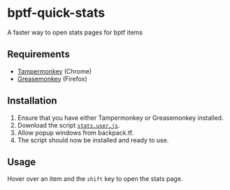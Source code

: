 # bptf-quick-stats

A faster way to open stats pages for bptf items

## Requirements

* [Tampermonkey](https://chrome.google.com/webstore/detail/tampermonkey/dhdgffkkebhmkfjojejmpbldmpobfkfo?hl=en) (Chrome)
* [Greasemonkey](https://addons.mozilla.org/en-us/firefox/addon/greasemonkey/) (Firefox)

## Installation

1. Ensure that you have either Tampermonkey or Greasemonkey installed.
2. Download the script [`stats.user.js`](https://github.com/Nicklason/bptf-quick-stats/blob/master/stats.user.js?raw=true).
3. Allow popup windows from backpack.tf.
4. The script should now be installed and ready to use.

## Usage

Hover over an item and the `shift` key to open the stats page.
